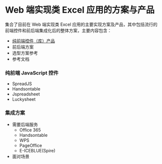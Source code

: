
# Web 端实现类 Excel 应用的方案与产品
集合了目前在 Web 端实现类 Excel 应用的主要实现方案及产品，其中包括流行的前端控件和前后端集成化后的整体方案，主要内容包含：
- [纯前端控件（库）产品](#%E7%BA%AF%E5%89%8D%E7%AB%AF-javascript-%E6%8E%A7%E4%BB%B6)
- 前后端方案
- 选型方案参考
- 参考文档

### 纯前端 JavaScript 控件

- SpreadJS
- Handsontable
- Jspreadsheet
- Luckysheet

### 集成方案



- 需要后端服务
	- Office 365
	- Handsontable
	- WPS
	- PageOffice
	- E-ICEBLUE(Spire) 
- 面对场景
